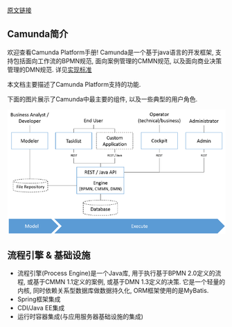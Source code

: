 [原文链接](https://docs.camunda.org/manual/7.17/introduction/)


## Camunda简介
欢迎查看Camunda Platform手册! Camunda是一个基于java语言的开发框架, 支持包括面向工作流的BPMN规范, 面向案例管理的CMMN规范, 以及面向商业决策管理的DMN规范. 详见[实现标准](./Implemented-Standards.md)

本文档主要描述了Camunda Platform支持的功能.

下面的图片展示了Camunda中最主要的组件, 以及一些典型的用户角色.

![Camunda架构总览](./image/architecture-overview.png)

## 流程引擎 & 基础设施

* 流程引擎(Process Engine)是一个Java库, 用于执行基于BPMN 2.0定义的流程, 或基于CMMN 1.1定义的案例, 或基于DMN 1.3定义的决策. 它是一个轻量的内核, 同时依赖关系型数据库做数据持久化, ORM框架使用的是MyBatis.
* Spring框架集成
* CDI/Java EE集成
* 运行时容器集成(与应用服务器基础设施的集成)

